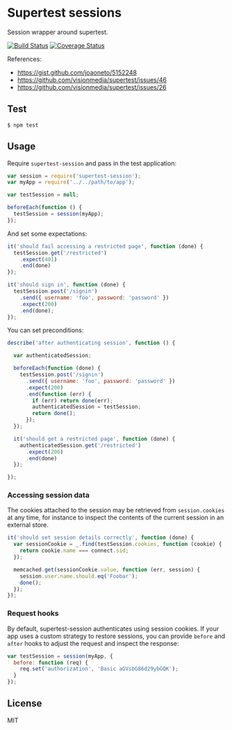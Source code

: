 # Supertest sessions

Session wrapper around supertest.

[![Build
Status](https://travis-ci.org/rjz/supertest-session.svg?branch=master)](https://travis-ci.org/rjz/supertest-session)
[![Coverage
Status](https://coveralls.io/repos/rjz/supertest-session/badge.png)](https://coveralls.io/r/rjz/supertest-session)

References:

  * https://gist.github.com/joaoneto/5152248
  * https://github.com/visionmedia/supertest/issues/46
  * https://github.com/visionmedia/supertest/issues/26

## Test

    $ npm test

## Usage

Require `supertest-session` and pass in the test application:

```js
var session = require('supertest-session');
var myApp = require('../../path/to/app');

var testSession = null;

beforeEach(function () {
  testSession = session(myApp);
});
```

And set some expectations:

```js
it('should fail accessing a restricted page', function (done) {
  testSession.get('/restricted')
    .expect(401)
    .end(done)
});

it('should sign in', function (done) {
  testSession.post('/signin')
    .send({ username: 'foo', password: 'password' })
    .expect(200)
    .end(done);
});
```

You can set preconditions:

```js
describe('after authenticating session', function () {

  var authenticatedSession;

  beforeEach(function (done) {
    testSession.post('/signin')
      .send({ username: 'foo', password: 'password' })
      .expect(200)
      .end(function (err) {
        if (err) return done(err);
        authenticatedSession = testSession;
        return done();
      });
  });

  it('should get a restricted page', function (done) {
    authenticatedSession.get('/restricted')
      .expect(200)
      .end(done)
  });

});

```

### Accessing session data

The cookies attached to the session may be retrieved from `session.cookies` at
any time, for instance to inspect the contents of the current session in an
external store.

```js
it('should set session details correctly', function (done) {
  var sessionCookie = _.find(testSession.cookies, function (cookie) {
    return cookie.name === connect.sid;
  });

  memcached.get(sessionCookie.value, function (err, session) {
    session.user.name.should.eq('Foobar');
    done();
  });
});
```

### Request hooks

By default, supertest-session authenticates using session cookies. If your app
uses a custom strategy to restore sessions, you can provide `before` and `after`
hooks to adjust the request and inspect the response:

```js
var testSession = session(myApp, {
  before: function (req) {
    req.set('authorization', 'Basic aGVsbG86d29ybGQK');
  }
});
```

## License

MIT

